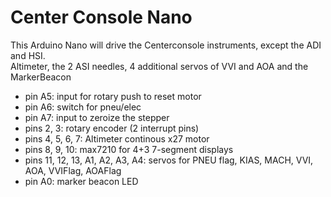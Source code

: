 # Center Console Nano

This Arduino Nano will drive the Centerconsole instruments, except the ADI and HSI.  
Altimeter, the 2 ASI needles, 4 additional servos of VVI and AOA and the MarkerBeacon

- pin A5: input for rotary push to reset motor
- pin A6: switch for pneu/elec
- pin A7: input to zeroize the stepper 
- pins 2, 3: rotary encoder (2 interrupt pins)
- pins 4, 5, 6, 7: Altimeter continous x27 motor
- pins 8, 9, 10: max7210 for 4+3 7-segment displays
- pins 11, 12, 13, A1, A2, A3, A4: servos for PNEU flag, KIAS, MACH, VVI, AOA, VVIFlag, AOAFlag
- pin A0: marker beacon LED

